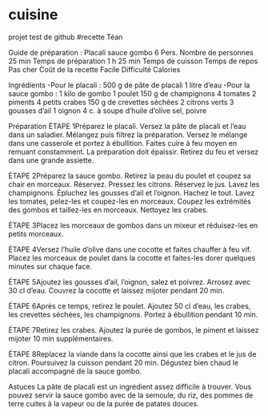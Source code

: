 # cuisine
projet test de github 
#recette Téan

Guide de préparation : Placali sauce gombo
6 Pers.
Nombre de personnes
25 min
Temps de préparation
1 h 25 min
Temps de cuisson
Temps de repos
Pas cher
Coût de la recette
Facile
Difficulté
Calories


Ingrédients
-Pour le placali :
500 g de pâte de placali
1 litre d’eau
-Pour la sauce gombo :
1 kilo de gombo
1 poulet
150 g de champignons
4 tomates
2 piments
4 petits crabes
150 g de crevettes séchées
2 citrons verts
3 gousses d’ail
1 oignon
4 c. à soupe d’huile d’olive
sel, poivre

Préparation
ÉTAPE 1Préparez le placali. Versez la pâte de placali et l’eau dans un saladier. Mélangez puis filtrez la préparation. Versez le mélange dans une casserole et portez à ébullition. Faites cuire à feu moyen en remuant constamment. La préparation doit épaissir. Retirez du feu et versez dans une grande assiette.

ÉTAPE 2Préparez la sauce gombo. Retirez la peau du poulet et coupez sa chair en morceaux. Réservez. Pressez les citrons. Réservez le jus. Lavez les champignons. Épluchez les gousses d’ail et l’oignon. Hachez le tout. Lavez les tomates, pelez-les et coupez-les en morceaux. Coupez les extrémités des gombos et taillez-les en morceaux. Nettoyez les crabes.

ÉTAPE 3Placez les morceaux de gombos dans un mixeur et réduisez-les en petits morceaux.

ÉTAPE 4Versez l’huile d’olive dans une cocotte et faites chauffer à feu vif. Placez les morceaux de poulet dans la cocotte et faites-les dorer quelques minutes sur chaque face.

ÉTAPE 5Ajoutez les gousses d’ail, l’oignon, salez et poivrez. Arrosez avec 30 cl d’eau. Couvrez la cocotte et laissez mijoter pendant 20 min.

ÉTAPE 6Après ce temps, retirez le poulet. Ajoutez 50 cl d’eau, les crabes, les crevettes séchées, les champignons. Portez à ébullition pendant 10 min.

ÉTAPE 7Retirez les crabes. Ajoutez la purée de gombos, le piment et laissez mijoter 10 min supplémentaires.

ÉTAPE 8Replacez la viande dans la cocotte ainsi que les crabes et le jus de citron. Poursuivez la cuisson pendant 20 min. Dégustez bien chaud le placali accompagné de la sauce gombo.


Astuces
La pâte de placali est un ingrédient assez difficile à trouver. Vous pouvez servir la sauce gombo avec de la semoule, du riz, des pommes de terre cuites à la vapeur ou de la purée de patates douces.

 